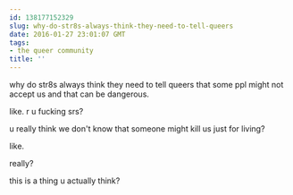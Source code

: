 ```yaml
---
id: 138177152329
slug: why-do-str8s-always-think-they-need-to-tell-queers
date: 2016-01-27 23:01:07 GMT
tags:
- the queer community
title: ''
---
```

why do str8s always think they need to tell queers that some ppl might not accept us and that can be dangerous. 

like. r u fucking srs? 

u really think we don't know that someone might kill us just for living? 

like. 

really? 

this is a thing u actually think? 